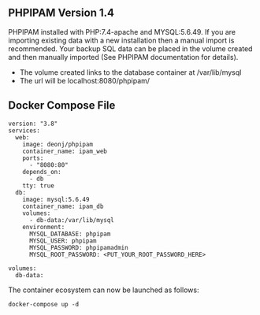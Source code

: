 ## PHPIPAM Version 1.4 ##

PHPIPAM installed with PHP:7.4-apache and MYSQL:5.6.49. If you are importing existing data with a new installation then a manual import is recommended. Your backup SQL data can be placed in the volume created and then manually imported (See PHPIPAM documentation for details).

* The volume created links to the database container at /var/lib/mysql
* The url will be localhost:8080/phpipam/

## Docker Compose File ##
    version: "3.8"
    services:
      web:
        image: deonj/phpipam
        container_name: ipam_web
        ports:
          - "8080:80"
        depends_on:
          - db
        tty: true
      db:
        image: mysql:5.6.49
        container_name: ipam_db
        volumes:
          - db-data:/var/lib/mysql
        environment:
          MYSQL_DATABASE: phpipam
          MYSQL_USER: phpipam
          MYSQL_PASSWORD: phpipamadmin
          MYSQL_ROOT_PASSWORD: <PUT_YOUR_ROOT_PASSWORD_HERE>
          
    volumes:
      db-data:

The container ecosystem can now be launched as follows:

    docker-compose up -d
